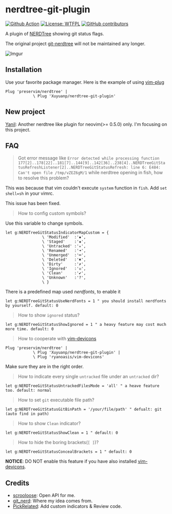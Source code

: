 nerdtree-git-plugin
===================
[![Github Action](https://img.shields.io/github/workflow/status/Xuyuanp/nerdtree-git-plugin/CI)](https://github.com/Xuyuanp/nerdtree-git-plugin/actions?query=workflow%3ACI)
[![License: WTFPL](https://img.shields.io/github/license/Xuyuanp/nerdtree-git-plugin)](http://www.wtfpl.net/about/)
[![GitHub contributors](https://img.shields.io/github/contributors/Xuyuanp/nerdtree-git-plugin)](https://github.com/Xuyuanp/nerdtree-git-plugin/graphs/contributors)

A plugin of [NERDTree](https://github.com/preservim/nerdtree) showing git status flags.

The original project [git-nerdtree](https://github.com/Xuyuanp/git-nerdtree) will not be maintained any longer.

![Imgur](http://i.imgur.com/jSCwGjU.gif?1)

## Installation

Use your favorite package manager. Here is the example of using [vim-plug](https://github.com/junegunn/vim-plug)

```vim script
Plug 'preservim/nerdtree' |
            \ Plug 'Xuyuanp/nerdtree-git-plugin'
```

## New project

[Yanil](https://github.com/Xuyuanp/yanil): Another nerdtree like plugin for neovim(>= 0.5.0) only. I'm focusing on this project.

## FAQ

> Got error message like `Error detected while processing function
177[2]..178[22]..181[7]..144[9]..142[36]..238[4]..NERDTreeGitStatusRefreshListener[2]..NERDTreeGitStatusRefresh:
line 6:
E484: Can't open file /tmp/vZEZ6gM/1` while nerdtree opening in fish, how to resolve this problem?

This was because that vim couldn't execute `system` function in `fish`. Add `set shell=sh` in your vimrc.

This issue has been fixed.

> How to config custom symbols?

Use this variable to change symbols.

```vim
let g:NERDTreeGitStatusIndicatorMapCustom = {
                \ 'Modified'  :'✹',
                \ 'Staged'    :'✚',
                \ 'Untracked' :'✭',
                \ 'Renamed'   :'➜',
                \ 'Unmerged'  :'═',
                \ 'Deleted'   :'✖',
                \ 'Dirty'     :'✗',
                \ 'Ignored'   :'☒',
                \ 'Clean'     :'✔︎',
                \ 'Unknown'   :'?',
                \ }
```

There is a predefined map used *nerdfonts*, to enable it

```vim
let g:NERDTreeGitStatusUseNerdFonts = 1 " you should install nerdfonts by yourself. default: 0
```

> How to show `ignored` status?

```vim
let g:NERDTreeGitStatusShowIgnored = 1 " a heavy feature may cost much more time. default: 0
```

> How to cooperate with [vim-devicons](https://github.com/ryanoasis/vim-devicons)

```vim
Plug 'preservim/nerdtree' |
            \ Plug 'Xuyuanp/nerdtree-git-plugin' |
            \ Plug 'ryanoasis/vim-devicons'
```

Make sure they are in the right order.

> How to indicate every single `untracked` file under an `untracked` dir?

```vim
let g:NERDTreeGitStatusUntrackedFilesMode = 'all' " a heave feature too. default: normal
```

> How to set `git` executable file path?

```vim
let g:NERDTreeGitStatusGitBinPath = '/your/file/path' " defualt: git (auto find in path)
```

> How to show `Clean` indicator?

```vim
let g:NERDTreeGitStatusShowClean = 1 " default: 0
```

> How to hide the boring brackets(`[ ]`)?

```vim
let g:NERDTreeGitStatusConcealBrackets = 1 " default: 0
```

**NOTICE**: DO NOT enable this feature if you have also installed [vim-devicons](https://github.com/ryanoasis/vim-devicons).

## Credits

* [scrooloose](https://github.com/scrooloose): Open API for me.
* [git\_nerd](https://github.com/swerner/git_nerd): Where my idea comes from.
* [PickRelated](https://github.com/PickRelated): Add custom indicators & Review code.
